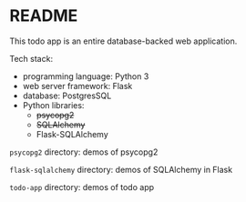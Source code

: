 # README

This todo app is an entire database-backed web application.

Tech stack:

- programming language: Python 3
- web server framework: Flask
- database: PostgresSQL
- Python libraries:
  - ~~psycopg2~~
  - ~~SQLAlchemy~~
  - Flask-SQLAlchemy


`psycopg2` directory: demos of psycopg2

`flask-sqlalchemy` directory: demos of SQLAlchemy in Flask

`todo-app` directory: demos of todo app
